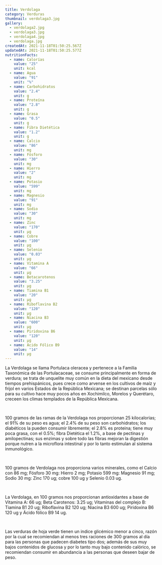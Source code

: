```yaml
---
title: Verdolaga
category: Verduras
thumbnail: verdolaga3.jpg
gallery:
  - verdolaga2.jpg
  - verdolaga3.jpg
  - verdolaga4.jpg
  - verdolaga.jpg
createdAt: 2021-11-18T01:50:25.567Z
updatedAt: 2021-11-18T01:50:25.577Z
nutritionFacts:
  - name: Calorías
    value: "25"
    unit: kcal
  - name: Agua
    value: "91"
    unit: "%"
  - name: Carbohidratos
    value: "2.4"
    unit: g
  - name: Proteína
    value: "2.8"
    unit: g
  - name: Grasa
    value: "0.5"
    unit: g
  - name: Fibra Dietética
    value: "1.2"
    unit: g
  - name: Calcio
    value: "86"
    unit: mg
  - name: Fósforo
    value: "30"
    unit: mg
  - name: Hierro
    value: "2"
    unit: mg
  - name: Potasio
    value: "599"
    unit: mg
  - name: Magnesio
    value: "91"
    unit: mg
  - name: Sodio
    value: "30"
    unit: mg
  - name: Zinc
    value: "170"
    unit: µg
  - name: Cobre
    value: "100"
    unit: µg
  - name: Selenio
    value: "0.03"
    unit: µg
  - name: Vitamina A
    value: "66"
    unit: µg
  - name: Betacarotenos
    value: "3.25"
    unit: µg
  - name: Tiamina B1
    value: "20"
    unit: µg
  - name: Riboflavina B2
    value: "120"
    unit: µg
  - name: Niacina B3
    value: "600"
    unit: µg
  - name: Piridoxina B6
    value: "120"
    unit: µg
  - name: Ácido Fólico B9
    value: "14"
    unit: µg
---
```

La Verdolaga se llama Portulaca oleracea y pertenece a la Familia Taxonómica de las Portulacaceae, se consume principalmente en forma de verdura; se trata de unquelite muy común en la dieta del mexicano desde tiempos prehispánicos, pues crece como arvense en los cultivos de maíz y frijol en varios Estados de la República Mexicana; se destinan parcelas sólo para su cultivo hace muy pocos años en Xochimilco, Morelos y Querétaro, creceen los climas templados de la República Mexicana.

<br/>

100 gramos de las ramas de la Verdolaga nos proporcionan 25 kilocalorias; el 91% de su peso es agua; el 2.4% de su peso son carbohidratos; los diabéticos la pueden consumir libremente; el 2.8% es proteina; tiene muy poca grasa, con el 0.5%; fibra Dietética el 1.2%, a base de pectinas y amilopectinas; sus enzimas y sobre todo las fibras mejoran la digestión porque nutren a la microflora intestinal y por lo tanto estimulan al sistema inmunológico.

<br/>

100 gramos de Verdolaga nos proporciona varios minerales, como el Calcio con 86 mg; Fósforo 30 mg: Hierro 2 mg; Potasio 599 mg: Magnesio 91 mg; Sodio 30 mg: Zinc 170 ug; cobre 100 ug y Selenio 0.03 ug.

<br/>

La Verdolaga, en 100 gramos nos proporcionan antioxidantes a base de Vitamina A: 66 ug; Beta Carotenos: 3.25 ug; Vitaminas del complejo B: Tiamina B1 20 ug; Riboflavina B2 120 ug; Niacina B3 600 ug; Piridoxina B6 120 ug y Ácido fólico B9 14 ug.

<br/>

Las verduras de hoja verde tienen un indice glicémico menor a cinco, razón por la cual se recomiendan al menos tres raciones de 300 gramos al día para las personas que padecen diabetes tipo dos; además de sus muy bajos contenidos de glucosa y por lo tanto muy bajo contenido calórico, se recomiendan consumir en abundancia a las personas que deseen bajar de peso.